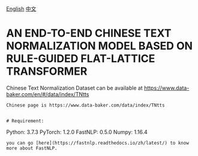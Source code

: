 [English](#Requirement)
[中文](#运行环境)

# AN END-TO-END CHINESE TEXT NORMALIZATION MODEL BASED ON RULE-GUIDED FLAT-LATTICE TRANSFORMER
Chinese Text Normalization Dataset can be available at https://www.data-baker.com/en/#/data/index/TNtts
```
Chinese page is https://www.data-baker.com/data/index/TNtts


# Requirement:

```
Python: 3.7.3
PyTorch: 1.2.0
FastNLP: 0.5.0
Numpy: 1.16.4
```
you can go [here](https://fastnlp.readthedocs.io/zh/latest/) to know more about FastNLP.




